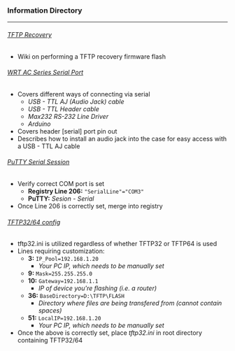 ### Information Directory ###
---
###### [TFTP Recovery](TFTP%20Recovery.pdf) ######
- Wiki on performing a TFTP recovery firmware flash

###### [WRT AC Series Serial Port](WRT1X00AC(S)%20Serial%20Port.pdf) ######
- Covers different ways of connecting via serial
  - _USB - TTL AJ (Audio Jack) cable_
  - _USB - TTL Header cable_
  - _Max232 RS-232 Line Driver_
  - _Arduino_
- Covers header [serial] port pin out
- Describes how to install an audio jack into the case for easy access with a USB - TTL AJ cable

###### [PuTTY Serial Session](Putty-Serial-Session.reg) ######
- Verify correct COM port is set
  - __Registry Line 206:__ `"SerialLine"="COM3"`
  - __PuTTY:__ _Sesion - Serial_
- Once Line 206 is correctly set, merge into registry

###### [TFTP32/64 config](tftpd32.ini) ######
- tftp32.ini is utilized regardless of whether TFTP32 or TFTP64 is used
- Lines requiring customization:
  -  __3:__ `IP_Pool=192.168.1.20`
     - _Your PC IP, which needs to be manually set_
  -  __9:__ `Mask=255.255.255.0`
  -  __10:__ `Gateway=192.168.1.1`
     - _IP of device you're flashing (i.e. a router)_
  -  __36:__ `BaseDirectory=D:\TFTP\FLASH`
     - _Directory where files are being transfered from (cannot contain spaces)_
  -  __51:__ `LocalIP=192.168.1.20`
     - _Your PC IP, which needs to be manually set_
- Once the above is correctly set, place _tftp32.ini_ in root directory containing TFTP32/64
 
